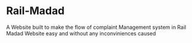 # Rail-Madad
A Website built to make the flow of complaint Management system in Rail Madad Website easy and without any inconviniences caused
